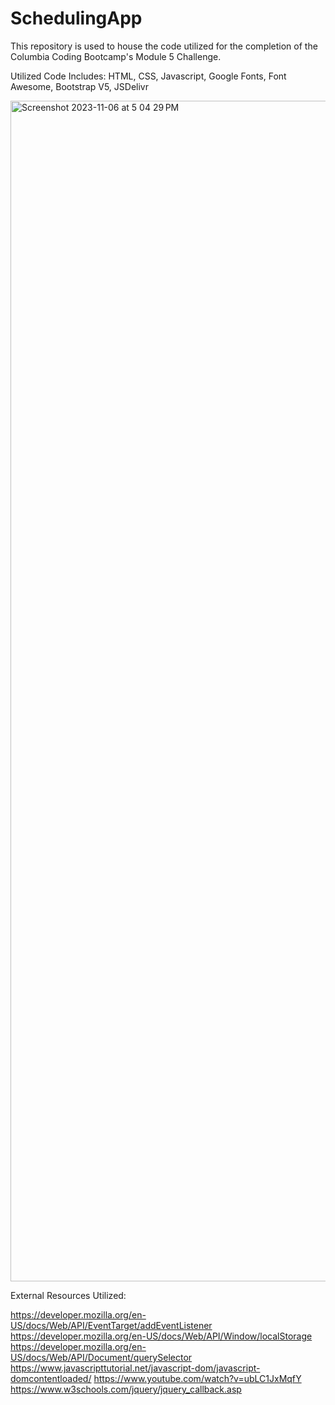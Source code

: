 # SchedulingApp

This repository is used to house the code utilized for the completion of the Columbia Coding Bootcamp's Module 5 Challenge.

Utilized Code Includes: HTML, CSS, Javascript, Google Fonts, Font Awesome, Bootstrap V5, JSDelivr


<img width="1889" alt="Screenshot 2023-11-06 at 5 04 29 PM" src="https://github.com/nrasch86/SchedulingApp/assets/145396887/e2be5a87-8b42-4f93-95ee-a8c9a55f3dce">



External Resources Utilized:

https://developer.mozilla.org/en-US/docs/Web/API/EventTarget/addEventListener
https://developer.mozilla.org/en-US/docs/Web/API/Window/localStorage
https://developer.mozilla.org/en-US/docs/Web/API/Document/querySelector
https://www.javascripttutorial.net/javascript-dom/javascript-domcontentloaded/
https://www.youtube.com/watch?v=ubLC1JxMqfY
https://www.w3schools.com/jquery/jquery_callback.asp
